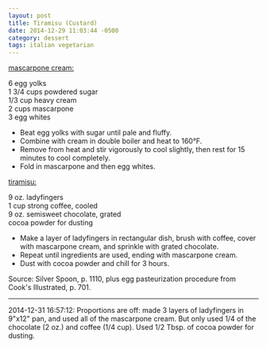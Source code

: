 ```yaml
---
layout: post
title: Tiramisu (Custard)
date: 2014-12-29 11:03:44 -0500
category: dessert
tags: italian vegetarian
---
```

<span style="text-decoration: underline;">mascarpone cream:</span>
  
6 egg yolks  
1 3/4 cups powdered sugar  
1/3 cup heavy cream  
2 cups mascarpone  
3 egg whites  
<ul>
 	<li>Beat egg yolks with sugar until pale and fluffy.</li>
 	<li>Combine with cream in double boiler and heat to 160°F.</li>
 	<li>Remove from heat and stir vigorously to cool slightly, then rest for 15 minutes to cool completely.</li>
 	<li>Fold in mascarpone and then egg whites.</li>
</ul>
<span style="text-decoration: underline;">tiramisu:</span>
  
9 oz. ladyfingers  
1 cup strong coffee, cooled  
9 oz. semisweet chocolate, grated  
cocoa powder for dusting  
<ul>
 	<li>Make a layer of ladyfingers in rectangular dish, brush with coffee, cover with mascarpone cream, and sprinkle with grated chocolate.</li>
 	<li>Repeat until ingredients are used, ending with mascarpone cream.</li>
 	<li>Dust with cocoa powder and chill for 3 hours.</li>
</ul>
Source: Silver Spoon, p. 1110, plus egg pasteurization procedure from Cook's Illustrated, p. 701.  

---

2014-12-31 16:57:12: Proportions are off: made 3 layers of ladyfingers in 9"x12" pan,
and used all of the mascarpone cream.  But only used 1/4 of the chocolate (2 oz.)
and coffee (1/4 cup). Used 1/2 Tbsp. of cocoa powder for dusting.
